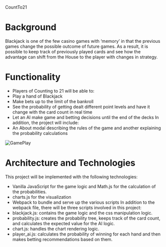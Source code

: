 CountTo21

# Background
Blackjack is one of the few casino games with ‘memory’ in that the previous games change the possible outcome of future games. As a result, it is possible to keep track of previously played cards and see how the advantage can shift from the House to the player with changes in strategy.

# Functionality
* Players of Counting to 21 will be able to:
* Play a hand of Blackjack
* Make bets up to the limit of the bankroll
* See the probability of getting dealt different point levels and have it change with the card count in real time
* Let an AI make game and betting decisions until the end of the decks
In addition, the project will include:
* An About modal describing the rules of the game and another explaining the probability calculations

![GamePlay](./pictures/countto21gif.gif)

# Architecture and Technologies
This project will be implemented with the following technologies:
* Vanilla JavaScript for the game logic and Math.js for the calculation of the probabilities.
* charts.js for the visualization
* Webpack to bundle and serve up the various scripts
In addition to the webpack file, there will be three scripts involved in this project:
* blackjack.js: contains the game logic and the css manipulation logic.
* probability.js: creates the probability tree, keeps track of the card count, and calculates the expected value for the AI logic.
* chart.js: handles the chart rendering logic.
* player_ai.js:  calculates the probability of winning for each hand and then makes betting recommendations based on them.
